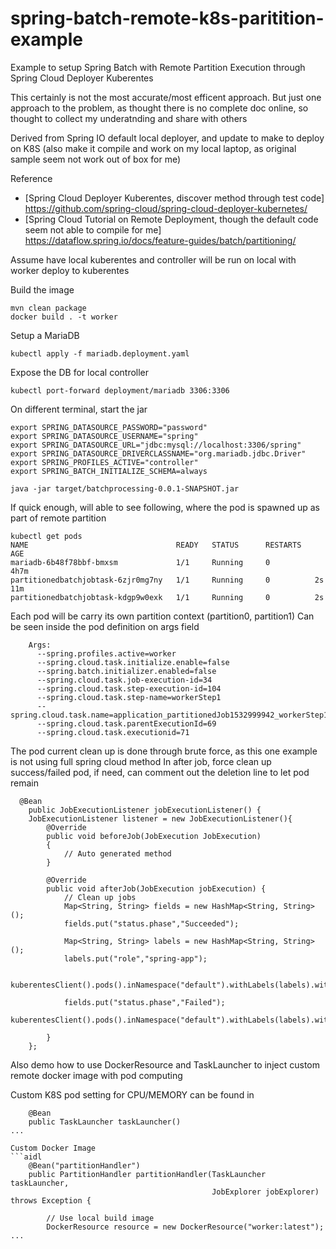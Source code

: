 # spring-batch-remote-k8s-paritition-example
Example to setup Spring Batch with Remote Partition Execution through Spring Cloud Deployer Kuberentes 

This certainly is not the most accurate/most efficent approach. But just one approach to the problem, as thought there is no complete doc online, so thought to collect my underatnding and share with others

Derived from Spring IO default local deployer, and update to make to deploy on K8S (also make it compile and work on my local laptop, as original sample seem not work out of box for me)

Reference

- [Spring Cloud Deployer Kuberentes, discover method through test code] https://github.com/spring-cloud/spring-cloud-deployer-kubernetes/
- [Spring Cloud Tutorial on Remote Deployment, though the default code seem not able to compile for me] https://dataflow.spring.io/docs/feature-guides/batch/partitioning/

Assume have local kuberentes and controller will be run on local with worker deploy to kuberentes

Build the image
```aidl 
mvn clean package
docker build . -t worker
```

Setup a MariaDB
```
kubectl apply -f mariadb.deployment.yaml
```

Expose the DB for local controller
```
kubectl port-forward deployment/mariadb 3306:3306
```

On different terminal, start the jar
```
export SPRING_DATASOURCE_PASSWORD="password"
export SPRING_DATASOURCE_USERNAME="spring"
export SPRING_DATASOURCE_URL="jdbc:mysql://localhost:3306/spring"
export SPRING_DATASOURCE_DRIVERCLASSNAME="org.mariadb.jdbc.Driver"
export SPRING_PROFILES_ACTIVE="controller"
export SPRING_BATCH_INITIALIZE_SCHEMA=always

java -jar target/batchprocessing-0.0.1-SNAPSHOT.jar
```

If quick enough, will able to see following, where the pod is spawned up as part of remote partition
```aidl
kubectl get pods
NAME                                 READY   STATUS      RESTARTS   AGE
mariadb-6b48f78bbf-bmxsm             1/1     Running     0          4h7m
partitionedbatchjobtask-6zjr0mg7ny   1/1     Running     0          2s         11m
partitionedbatchjobtask-kdgp9w0exk   1/1     Running     0          2s
```

Each pod will be carry its own partition context (partition0, partition1)
Can be seen inside the pod definition on args field
```aidl
    Args:
      --spring.profiles.active=worker
      --spring.cloud.task.initialize.enable=false
      --spring.batch.initializer.enabled=false
      --spring.cloud.task.job-execution-id=34
      --spring.cloud.task.step-execution-id=104
      --spring.cloud.task.step-name=workerStep1
      --spring.cloud.task.name=application_partitionedJob1532999942_workerStep1:partition1
      --spring.cloud.task.parentExecutionId=69
      --spring.cloud.task.executionid=71

```

The pod current clean up is done through brute force, as this one example is not using full spring cloud method
In after job, force clean up success/failed pod, if need, can comment out the deletion line to let pod remain
```aidl
  @Bean
    public JobExecutionListener jobExecutionListener() {
    JobExecutionListener listener = new JobExecutionListener(){
        @Override
        public void beforeJob(JobExecution JobExecution)
        {
            // Auto generated method
        }

        @Override
        public void afterJob(JobExecution jobExecution) {
            // Clean up jobs
            Map<String, String> fields = new HashMap<String, String>();
            fields.put("status.phase","Succeeded");

            Map<String, String> labels = new HashMap<String, String>();
            labels.put("role","spring-app");

            kuberentesClient().pods().inNamespace("default").withLabels(labels).withFields(fields).delete();

            fields.put("status.phase","Failed");
            kuberentesClient().pods().inNamespace("default").withLabels(labels).withFields(fields).delete();

        }
    };
```

Also demo how to use DockerResource and TaskLauncher to inject custom remote docker image with pod computing

Custom K8S pod setting for CPU/MEMORY can be found in
```aidl
    @Bean
    public TaskLauncher taskLauncher()
...

Custom Docker Image
```aidl
    @Bean("partitionHandler")
    public PartitionHandler partitionHandler(TaskLauncher taskLauncher,
                                             JobExplorer jobExplorer) throws Exception {

        // Use local build image
        DockerResource resource = new DockerResource("worker:latest");
...

```